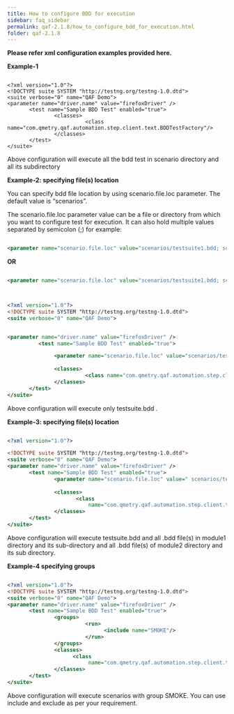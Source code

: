 ```yaml
---
title: How to configure BDD for execution
sidebar: faq_sidebar
permalink: qaf-2.1.8/how_to_configure_bdd_for_execution.html
folder: qaf-2.1.8
---
```


**Please refer xml configuration examples provided here.**

**Example-1**

```xmls

<?xml version="1.0"?>
<!DOCTYPE suite SYSTEM "http://testng.org/testng-1.0.dtd">
<suite verbose="0" name="QAF Demo">
<parameter name="driver.name" value="firefoxDriver" />
       <test name="Sample BDD Test" enabled="true">
               <classes>
                         <class name="com.qmetry.qaf.automation.step.client.text.BDDTestFactory"/>
               </classes>
       </test>
</suite>

```

Above configuration will execute all the bdd test in scenario directory and all its subdirectory

**Example-2: specifying file(s) location**

You can specify bdd file location by using scenario.file.loc parameter. The default value is “scenarios”.

The scenario.file.loc parameter value can be a file or directory from which you want to configure test for execution. It can also hold multiple values separated by semicolon (;) for example:

```xml

<parameter name="scenario.file.loc" value="scenarios/testsuite1.bdd; scenarios/testsuite2.bdd "/>

```

**OR**

```xml

<parameter name="scenario.file.loc" value="scenarios/testsuite1.bdd; scenarios/module1; scenarios/module2"/>

```

```xml


<?xml version="1.0"?>
<!DOCTYPE suite SYSTEM "http://testng.org/testng-1.0.dtd">
<suite verbose="0" name="QAF Demo">


<parameter name="driver.name" value="firefoxDriver" />
          <test name="Sample BDD Test" enabled="true">

               <parameter name="scenario.file.loc" value="scenarios/testsuite.bdd"/>
              
               <classes>
                         <class name="com.qmetry.qaf.automation.step.client.text.BDDTestFactory"/>
               </classes>
       </test>
</suite>

```

Above configuration will execute only testsuite.bdd .

**Example-3: specifying file(s) location**

```xml

<?xml version="1.0"?>

<!DOCTYPE suite SYSTEM "http://testng.org/testng-1.0.dtd">
<suite verbose="0" name="QAF Demo">
<parameter name="driver.name" value="firefoxDriver" />
       <test name="Sample BDD Test" enabled="true">
               <parameter name="scenario.file.loc" value=" scenarios/testsuite1.bdd; scenarios/module1; scenarios/module2"/>
              
               <classes>
                      <class
                          name="com.qmetry.qaf.automation.step.client.text.BDDTestFactory"/>
               </classes>
       </test>
</suite>

```
 

Above configuration will execute testsuite.bdd and all .bdd file(s) in module1 directory and its sub-directory and all .bdd file(s) of module2 directory and its sub directory.

**Example-4 specifying groups**

```xml

<?xml version="1.0"?>
<!DOCTYPE suite SYSTEM "http://testng.org/testng-1.0.dtd">
<suite verbose="0" name="QAF Demo">
<parameter name="driver.name" value="firefoxDriver" />
       <test name="Sample BDD Test" enabled="true">
               <groups>
                         <run>
                               <include name="SMOKE"/>
                         </run>
               </groups>
               <classes>
                     <class
                          name="com.qmetry.qaf.automation.step.client.text.BDDTestFactory"/>
               </classes>
       </test>
</suite>

```

Above configuration will execute scenarios with group SMOKE. You can use include and exclude as per your requirement.
